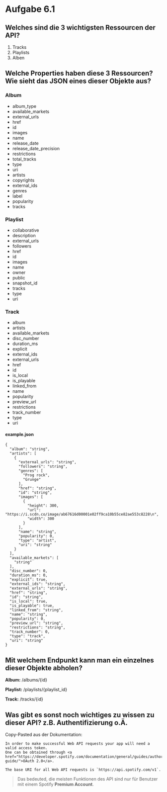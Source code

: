 # Aufgabe 6.1

## Welches sind die 3 wichtigsten Ressourcen der API?

1. Tracks
2. Playlists
3. Alben

## Welche Properties haben diese 3 Ressourcen? Wie sieht das JSON eines dieser Objekte aus?

### Album
- album_type
- available_markets
- external_urls
- href
- id
- images
- name
- release_date
- release_date_precision
- restrictions
- total_tracks
- type
- uri
- artists
- copyrights
- external_ids
- genres
- label
- popularity
- tracks

### Playlist
- collaborative
- description
- external_urls
- followers
- href
- id
- images
- name
- owner	
- public
- snapshot_id
- tracks
- type
- uri

### Track
- album
- artists
- available_markets
- disc_number
- duration_ms
- explicit
- external_ids
- external_urls
- href
- id
- is_local
- is_playable
- linked_from
- name
- popularity
- preview_url
- restrictions
- track_number
- type
- uri

#### example.json
```
{
  "album": "string",
  "artists": [
    {
      "external_urls": "string",
      "followers": "string",
      "genres": [
        "Prog rock",
        "Grunge"
      ],
      "href": "string",
      "id": "string",
      "images": [
        {
          "height": 300,
          "url": "https://i.scdn.co/image/ab67616d00001e02ff9ca10b55ce82ae553c8228\n",
          "width": 300
        }
      ],
      "name": "string",
      "popularity": 0,
      "type": "artist",
      "uri": "string"
    }
  ],
  "available_markets": [
    "string"
  ],
  "disc_number": 0,
  "duration_ms": 0,
  "explicit": true,
  "external_ids": "string",
  "external_urls": "string",
  "href": "string",
  "id": "string",
  "is_local": true,
  "is_playable": true,
  "linked_from": "string",
  "name": "string",
  "popularity": 0,
  "preview_url": "string",
  "restrictions": "string",
  "track_number": 0,
  "type": "track",
  "uri": "string"
}
```

## Mit welchem Endpunkt kann man ein einzelnes dieser Objekte abholen?

**Album:** /albums/{id}

**Playlist:** /playlists/{playlist_id}

**Track:** /tracks/{id}

## Was gibt es sonst noch wichtiges zu wissen zu dieser API? z.B. Authentifizierung o.Ä.

Copy-Pasted aus der Dokumentation:
```
In order to make successful Web API requests your app will need a valid access token. 
One can be obtained through <a href="https://developer.spotify.com/documentation/general/guides/authorization-guide/">OAuth 2.0</a>.

The base URI for all Web API requests is `https://api.spotify.com/v1`.
```

> Das bedeuted, die meisten Funktionen des API sind nur für Benutzer mit einem Spotify **Premium Account**. 